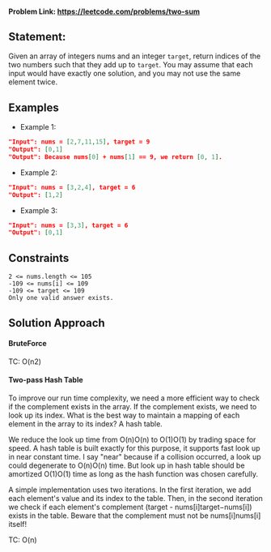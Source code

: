 #### Problem Link: https://leetcode.com/problems/two-sum


## Statement: 

Given an array of integers nums and an integer `target`, return indices of the two numbers such that they add up to `target`.
You may assume that each input would have exactly one solution, and you may not use the same element twice.

## Examples
- Example 1:

```json
"Input": nums = [2,7,11,15], target = 9
"Output": [0,1]
"Output": Because nums[0] + nums[1] == 9, we return [0, 1].
```

- Example 2:

```json
"Input": nums = [3,2,4], target = 6
"Output": [1,2]
```

- Example 3:

```json
"Input": nums = [3,3], target = 6
"Output": [0,1]
```

## Constraints

```
2 <= nums.length <= 105
-109 <= nums[i] <= 109
-109 <= target <= 109
Only one valid answer exists.
```

## Solution Approach

#### BruteForce

TC: O(n2)

#### Two-pass Hash Table

To improve our run time complexity, we need a more efficient way to check if the complement exists in the array. If the complement exists, we need to look up its index. What is the best way to maintain a mapping of each element in the array to its index? A hash table.

We reduce the look up time from O(n)O(n) to O(1)O(1) by trading space for speed. A hash table is built exactly for this purpose, it supports fast look up in near constant time. I say "near" because if a collision occurred, a look up could degenerate to O(n)O(n) time. But look up in hash table should be amortized O(1)O(1) time as long as the hash function was chosen carefully.

A simple implementation uses two iterations. In the first iteration, we add each element's value and its index to the table. Then, in the second iteration we check if each element's complement (target - nums[i]target−nums[i]) exists in the table. Beware that the complement must not be nums[i]nums[i] itself!

TC: O(n)
